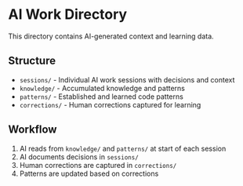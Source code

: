 # AI Work Directory

This directory contains AI-generated context and learning data.

## Structure

- `sessions/` - Individual AI work sessions with decisions and context
- `knowledge/` - Accumulated knowledge and patterns
- `patterns/` - Established and learned code patterns
- `corrections/` - Human corrections captured for learning

## Workflow

1. AI reads from `knowledge/` and `patterns/` at start of each session
2. AI documents decisions in `sessions/`
3. Human corrections are captured in `corrections/`
4. Patterns are updated based on corrections